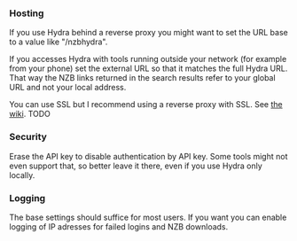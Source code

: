 ### Hosting
If you use Hydra behind a reverse proxy you might want to set the URL base to a value like "/nzbhydra". 

If you accesses Hydra with tools running outside your network (for example from your phone) set the external URL so that it matches the full Hydra URL. 
That way the NZB links returned in the search results refer to your global URL and not your local address.

You can use SSL but I recommend using a reverse proxy with SSL. See [the wiki](https://github.com/theotherp/nzbhydra/wiki/Reverse-proxies-and-URLs). TODO

### Security
Erase the API key to disable authentication by API key. Some tools might not even support that, so better leave it there, even if you use Hydra only locally.
 
### Logging
The base settings should suffice for most users. If you want you can enable logging of IP adresses for failed logins and NZB downloads.

 



